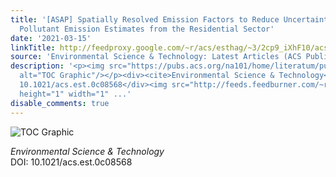 ```yaml
---
title: '[ASAP] Spatially Resolved Emission Factors to Reduce Uncertainties in Air
  Pollutant Emission Estimates from the Residential Sector'
date: '2021-03-15'
linkTitle: http://feedproxy.google.com/~r/acs/esthag/~3/2cp9_iXhF10/acs.est.0c08568
source: 'Environmental Science & Technology: Latest Articles (ACS Publications)'
description: '<p><img src="https://pubs.acs.org/na101/home/literatum/publisher/achs/journals/content/esthag/0/esthag.ahead-of-print/acs.est.0c08568/20210315/images/medium/es0c08568_0007.gif"
  alt="TOC Graphic"/></p><div><cite>Environmental Science & Technology</cite></div><div>DOI:
  10.1021/acs.est.0c08568</div><img src="http://feeds.feedburner.com/~r/acs/esthag/~4/2cp9_iXhF10"
  height="1" width="1" ...'
disable_comments: true
---
```

<p><img src="https://pubs.acs.org/na101/home/literatum/publisher/achs/journals/content/esthag/0/esthag.ahead-of-print/acs.est.0c08568/20210315/images/medium/es0c08568_0007.gif" alt="TOC Graphic"/></p><div><cite>Environmental Science & Technology</cite></div><div>DOI: 10.1021/acs.est.0c08568</div><img src="http://feeds.feedburner.com/~r/acs/esthag/~4/2cp9_iXhF10" height="1" width="1" ...